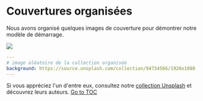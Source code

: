 # Couvertures organisées

Nous avons organisé quelques images de couverture pour démontrer notre modèle de démarrage.

![](../public/covers.png)

```yaml
---
# image aléatoire de la collection organisée
background: https://source.unsplash.com/collection/94734566/1920x1080
---
```

Si vous appréciez l'un d'entre eux, consultez notre [collection Unsplash](https://unsplash.com/collections/94734566/slidev) et découvrez leurs auteurs.
<span style='float: footnote;'><a href="../index.html#toc">Go to TOC</a></span>
